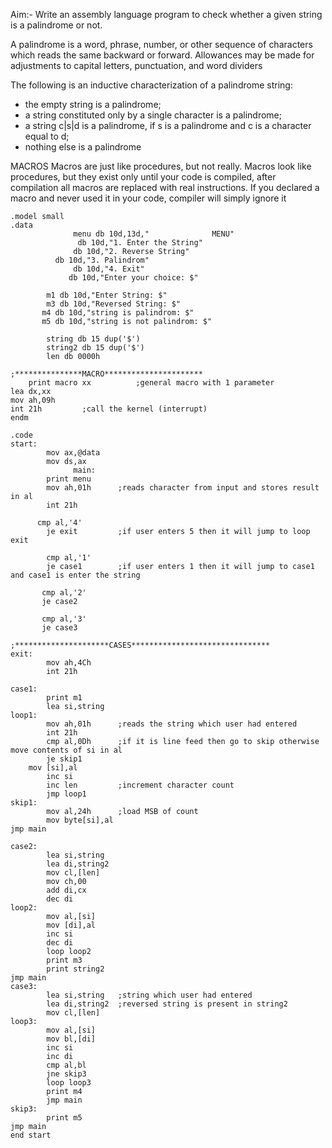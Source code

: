 Aim:- Write an assembly language program to check whether a given string is a
palindrome or not.

A palindrome is a word, phrase, number, or other sequence of characters which reads the same backward or forward.
Allowances may be made for adjustments to capital letters, punctuation, and word dividers

The following is an inductive characterization of a palindrome string:
- the empty string is a palindrome;
- a string constituted only by a single character is a palindrome;
- a string c|s|d is a palindrome, if s is a palindrome and c is a character
equal to d;
- nothing else is a palindrome



MACROS
Macros are just like procedures, but not really. Macros look like procedures, but they exist only until your code is compiled, after compilation all macros are replaced with real instructions. If you declared a macro and never used it in your code, compiler will simply ignore it

```assembly
.model small
.data
              menu db 10d,13d,"              MENU"
	           db 10d,"1. Enter the String"
     		  db 10d,"2. Reverse String"
		  db 10d,"3. Palindrom"	
	          db 10d,"4. Exit"
             db 10d,"Enter your choice: $"

        m1 db 10d,"Enter String: $"             
        m3 db 10d,"Reversed String: $" 
       m4 db 10d,"string is palindrom: $" 
       m5 db 10d,"string is not palindrom: $" 
       
        string db 15 dup('$')
        string2 db 15 dup('$')
        len db 0000h

;***************MACRO**********************        
	print macro xx          ;general macro with 1 parameter
lea dx,xx
mov ah,09h
int 21h         ;call the kernel (interrupt)           
endm

.code
start:
        mov ax,@data
        mov ds,ax
        	  main: 
		print menu
        mov ah,01h      ;reads character from input and stores result in al
        int 21h

      cmp al,'4'
        je exit         ;if user enters 5 then it will jump to loop exit

        cmp al,'1'      
        je case1        ;if user enters 1 then it will jump to case1 and case1 is enter the string

       cmp al,'2'
       je case2

       cmp al,'3'
       je case3

;*********************CASES******************************* 
exit:
        mov ah,4Ch
        int 21h

case1: 
        print m1
        lea si,string
loop1:  
        mov ah,01h      ;reads the string which user had entered
        int 21h
        cmp al,0Dh      ;if it is line feed then go to skip otherwise move contents of si in al
        je skip1
	mov [si],al
        inc si
        inc len         ;increment character count
        jmp loop1
skip1:   
        mov al,24h      ;load MSB of count
        mov byte[si],al
jmp main

case2:      
        lea si,string
        lea di,string2
        mov cl,[len]
        mov ch,00
        add di,cx
        dec di                
loop2:  
        mov al,[si]
        mov [di],al
        inc si
        dec di
        loop loop2
        print m3
        print string2
jmp main
case3:
        lea si,string   ;string which user had entered 
        lea di,string2  ;reversed string is present in string2
        mov cl,[len]
loop3:  
        mov al,[si]
        mov bl,[di]
        inc si
        inc di
        cmp al,bl
        jne skip3
        loop loop3
        print m4
        jmp main
skip3: 
        print m5
jmp main
end start
```

